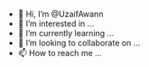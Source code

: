 - 👋 Hi, I’m @UzaifAwann
- 👀 I’m interested in ...
- 🌱 I’m currently learning ...
- 💞️ I’m looking to collaborate on ...
- 📫 How to reach me ...

<!---
UzaifAwann/UzaifAwann is a ✨ special ✨ repository because its `README.md` (this file) appears on your GitHub profile.
You can click the Preview link to take a look at your changes.
--->
